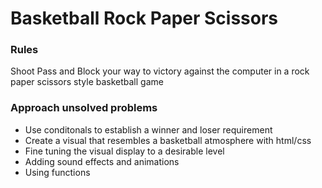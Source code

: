 # Basketball Rock Paper Scissors

### Rules
Shoot Pass and Block your way to victory against the computer in a rock paper scissors style basketball game

### Approach unsolved problems
* Use conditonals to establish a winner and loser requirement
* Create a visual that resembles a basketball atmosphere with html/css
* Fine tuning the visual display to a desirable level
* Adding sound effects and animations 
* Using functions 